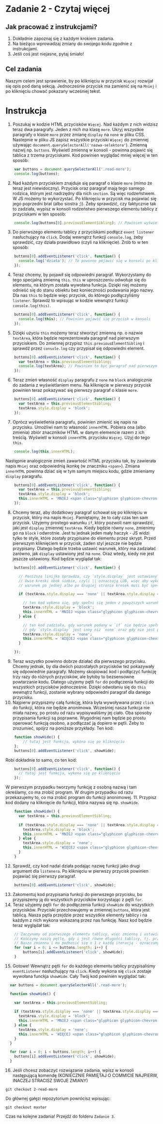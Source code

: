 # Zadanie 2 - Czytaj więcej

## Jak pracować z instrukcjami?

1. Dokładnie zapoznaj się z każdym krokiem zadania.
2. Na bieżąco wprowadzaj zmiany do swojego kodu zgodnie z instrukcjami.
3. Jeśli coś jest niejasne, pytaj śmiało!

## Cel zadania

Naszym celem jest sprawienie, by po kliknięciu w przycisk `Więcej` rozwijał się opis pod daną sekcją. Jednocześnie przycisk ma zamienić się na `Mniej` i po kliknięciu chować pokazany wcześniej tekst.

# Instrukcja

1. Poszukaj w kodzie HTML przycisków `Więcej`. Nad każdym z nich widzisz teraz dwa paragrafy. Jeden z nich ma klasę `more`. Ukryj wszystkie paragrafy o klasie `more` przez zmianę `display` na `none` w pliku CSS. Nastepnie w pliku JS zapisz wszystkie przyciski `Więcej` do zmiennej używając `document.querySelectorAll('nazwa-selektora'`). Zmienną nazwij np. `buttons`. Wyświetl zmienną w konsoli - powinna pojawić się tablica z trzema przyciskami. Kod powinien wyglądać mniej więcej w ten sposób:
```javascript
    var buttons = document.querySelectorAll('.read-more');
    console.log(buttons);
```
2. Nad każdym przyciskiem znajduje się paragraf o klasie `more` (mimo że teraz jest niewidoczny). Przycisk oraz paragraf mają tego samego rodzica, którym jest nadrzędny dla nich `section`. Są więc rodzeństwem. W JS możemy to wykorzystać. Po kliknięciu w przycisk ma pojawiać się jego poprzedni brat (albo siostra ;)). Żeby sprawdzić, czy faktycznie tak to zadziała, wypisz w konsoli rodzeństwo pierwszego elementu tablicy z przyciskami w ten sposób:
```javascript
    console.log(buttons[0].previousElementSibling); // Powinien wyświetlić się w konsoli paragraf o klasie `more`
```
3. Do pierwszego elementu tablicy z przyciskami podłącz `event listener` nasłuchujący na `click`. Dodaj wewnątrz funkcji `console.log`, żeby sprawdzić, czy działa prawidłowo (czyli na kliknięcie). Zrób to w ten sposób:
```javascript
    buttons[0].addEventListener('click', function() {
      console.log('działa'); // To powinno pojawić się w konsoli po kliknięciu w pierwszy przycisk
    });
```
4. Teraz chcemy, by pojawił się odpowiedni paragraf. Wykorzystamy do tego specjalną zmienną `this`. `this` w uproszczeniu odwołuje się do elementu, na którym została wywołana funkcja. Dzięki niej możemy odnieść się do stanu obiektu bez konieczności podawania jego nazwy. Dla nas `this` to będzie więc przycisk, do którego podłączyliśmy `listener`. Sprawdź to wpisując w kodzie wewnątrz funkcji `console.log(this)`.
```javascript
    buttons[0].addEventListener('click', function() {
      console.log(this); // Powinien pojawić się przycisk w konsoli
    });
```
5. Dzięki użyciu `this` możemy teraz stworzyć zmienną np. o nazwie `textArea`, która będzie reprezentowała paragraf nad pierwszym przyciskiem. Do zmiennej przypisz `this.previousElementSibling` i sprawdź przez `console.log` czy przypisał się odpowiedni element. 
```javascript
    buttons[0].addEventListener('click', function() {
      var textArea = this.previousElementSibling;
      console.log(textArea); // Powinien to być paragraf nad pierwszym przyciskiem
    });
```
6. Teraz zmień własność `display` paragrafu z `none` na `block` analogicznie do zadania z wyświetlaniem menu. Na kliknięcie w pierwszy przycisk powinien teraz pokazywać się pierwszy paragraf o klasie `more`. 
```javascript
    buttons[0].addEventListener('click', function() {
      var textArea = this.previousElementSibling;
      textArea.style.display = 'block';
    });
```
7. Oprócz wyświetlenia paragrafu, powinien zmienić się napis na przycisku. Umożliwi nam to własność `innerHTML`. Pobiera ona (albo zmienia) zbiór znaczników HTML w danym elemencie razem z ich treścią. Wyświetl w konsoli `innerHTML` przycisku `Więcej`. Użyj do tego `this`. 
```javascript
    console.log(this.innerHTML); 
```
Następnie analogicznie zmień zawartość HTML przycisku tak, by zawierała napis `Mniej` oraz odpowiednią ikonkę (w znaczniku `<span>`). Zmiana `innerHTML` powinna dziać się w tym samym miejscu kodu, gdzie zmieniamy `display` paragrafu.
```javascript
    buttons[0].addEventListener('click', function() {
      var textArea = this.previousElementSibling;
      textArea.style.display = 'block';
      this.innerHTML = 'MNIEJ <span class="glyphicon glyphicon-chevron-up"></span>';
    });
```
8. Chcemy teraz, aby dodatkowy paragraf schował się po kliknięciu w przycisk, który ma napis `Mniej`. Pamiętajmy, że to cały czas ten sam przycisk. Użyjemy prostego warunku `if`, który pozwoli nam sprawdzić, jaki jest `display` zmiennej `textArea`. Kiedy będzie równy `none`, zmienimy go na `block` i odwrotnie. Jest tu jednak jeden mały haczyk - JS widzi tylko te style, które zostały przypisane do elementu przez skrypt. Przed pierwszym kliknięciem w przycisk, żaden styl jeszcze nie będzie przypisany. Dlatego będzie trzeba ustawić warunek, który ma zadziałać zarówno, jak `display` ustawiony jest na `none`. Oraz wtedy, kiedy nie jest jeszcze ustawiony. Kod będzie wyglądał tak:
```javascript
    buttons[0].addEventListener('click', function() {

      // Poniższa linijka sprawdza, czy `style.display` jest ustawiony na `none` LUB jest pusty
      // Dwie kreski obok siebie, czyli || oznaczają LUB, więc aby wykonał się kod podany w nawiasie klamrowym
      // warunek po jednej albo po drugiej stronie kresek musi być spełniony

      if (textArea.style.display === 'none' || textArea.style.display === '') {

        // ten kod wykona się, gdy spełni się jeden z powyższych warunków
        textArea.style.display = 'block';
        this.innerHTML = 'MNIEJ <span class="glyphicon glyphicon-chevron-up"></span>';
      } else {

        // ten kod zadziała, gdy warunek podany w `if` nie będzie spełniony, czyli w przypadku
        // gdy `style.display` jest inny niż `none` oraz gdy nie jest pusty
        textArea.style.display = 'none';
        this.innerHTML = 'WIĘCEJ <span class="glyphicon glyphicon-chevron-down"></span>';
      }

    });
```
09. Teraz wszystko powinno dobrze działać dla pierwszego przycisku. Chcemy jednak, by dla dwóch pozostałych przycisków też pokazywały się odpowiednie paragrafy. Możemy skopiować kod i podłączyć funkcję trzy razy do różnych przycisków, ale byłoby to bezsensowne powtarzanie kodu. Dlatego użyjemy pętli `for` do podłączenia funkcji do wszystkich przycisków jednocześnie. Dzięki odwołaniu się do `this` wewnątrz funkcji, zostanie wybrany odpowiedni paragraf dla danego przycisku.
10. Najpierw przypiszmy całą funkcję, która była wywoływana przez `click` do funkcji, która nie będzie anonimowa. Wcześniej nasza funkcja nie miała nazwy, po prostu od razu wypisywaliśmy jej ciało. Oba sposoby przypisania funkcji są poprawne. Wygodniej nam będzie po prostu operować funkcją osobno, a podłączać ją dopiero w pętli. Żeby to zrozumieć, spójrz na poniższe przykłady. 
Ten kod:
```javascript
    function showHide() {
        // tutaj jest funkcja, wykona się po kliknięciu
    };
    buttons[0].addEventListener('click', showHide);
```
Robi dokładnie to samo, co ten kod:
```javascript 
    buttons[0].addEventListener('click', function() {
      // tutaj jest funkcja, wykona się po kliknięciu
    });
```
W pierwszym przypadku tworzymy funkcję z osobną nazwą i tam określamy, co ma zrobić program. W drugim przypadku od razu przekazujemy to, co ma zrobić program do funkcji anonimowej. 
11. Przypisz kod dodany na kliknięcie do funkcji, która nazywa się np. `showHide`. 
```javascript
    function showHide() {
      var textArea = this.previousElementSibling;
    
      if (textArea.style.display === 'none' || textArea.style.display === '') {
        textArea.style.display = 'block';
        this.innerHTML = 'MNIEJ <span class="glyphicon glyphicon-chevron-up"></span>';
      } else {
        textArea.style.display = 'none';
        this.innerHTML = 'WIĘCEJ <span class="glyphicon glyphicon-chevron-down"></span>';
      }
    }
```
12. Sprawdź, czy kod nadal działa podając nazwę funkcji jako drugi argument dla `listenera`. Po kliknięciu w pierwszy przycisk powinien pojawiać się pierwszy paragraf.
```javascript
    buttons[0].addEventListener('click', showHide);
```
13. Zakomentuj kod przypisania funkcji do pierwszego przycisku, bo przypiszemy ją do wszystkich przycisków korzystając z pętli `for`.
14. Teraz użyjemy pętli `for` do podłączenia funkcji `showHide` do wszystkich przycisków. Przyciski przechowujemy w zmiennej `buttons`, która jest tablicą. Nasza pętla przejdzie przez wszystkie elementy tablicy i na każdym z nich wykona wskazaną przez nas funkcję. Nasz kod będzie teraz wyglądał tak:
```javascript
    // Zaczynamy od pierwszego elementu tablicy, więc zmienną i ustawiamy na 0, bo to indeks pierwszego elementu
    // Kończymy naszą pętlę, gdy i jest równe długości tablicy, tj. przeszło przez wszystkie jej elementy
    // Nasza zmienna i ma podnosić się o 1 z każdą iteracją - oznaczamy to przez ++. Jest to równe wyrażeniu i + 1
    for (var i = 0; i <= buttons.length; i++) {
        buttons[i].addEventListener('click', showHide);
    }
```
15. Gotowe! Wewnątrz pętli `for` do każdego elementu tablicy przypisaliśmy `eventListener` nasłuchujący na `click`. Kiedy wykona się `click` zostaje wywołana funckja `showHide`. Cały Twój kod powinien wyglądać tak:
```javascript
  var buttons = document.querySelectorAll('.read-more');

  function showHide() {

    var textArea = this.previousElementSibling;
   
    if (textArea.style.display === 'none' || textArea.style.display === '') {
      textArea.style.display = 'block';
      this.innerHTML = 'MNIEJ <span class="glyphicon glyphicon-chevron-up"></span>';
    } else {
      textArea.style.display = 'none';
      this.innerHTML = 'WIĘCEJ <span class="glyphicon glyphicon-chevron-down"></span>';
    }
  }

  for (var i = 0; i < buttons.length; i++) {
    buttons[i].addEventListener('click', showHide);
  }
```
16. Jeśli chcesz zobaczyć rozwiązanie zadania, wpisz w konsoli następującą komendę (KONIECZNIE PAMIĘTAJ O COMMICIE NAJPIERW, INACZEJ STRACISZ SWOJE ZMIANY)
```
git checkout 2-read-more
```
Do głównej gałęzi repozytorium powrócisz wpisując:
```
git checkout master
```
Czas na kolejne zadania! Przejdź do folderu `Zadanie 3`.
